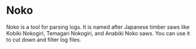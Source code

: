 # Noko

Noko is a tool for parsing logs. It is named after Japanese timber saws like
Kobiki Nokogiri, Temagari Nokogiri, and Anabiki Noko saws. You can use it
to cut down and filter log files.